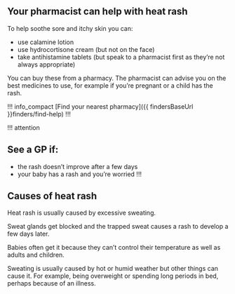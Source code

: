 ## Your pharmacist can help with heat rash

To help soothe sore and itchy skin you can:

- use calamine lotion
- use hydrocortisone cream (but not on the face)
- take antihistamine tablets (but speak to a pharmacist first as they’re not
  always appropriate)

You can buy these from a pharmacy. The pharmacist can advise you on the best
medicines to use, for example if you’re pregnant or a child has the rash.

!!! info_compact
  [Find your nearest pharmacy]({{ findersBaseUrl }}finders/find-help)
!!!

!!! attention
## See a GP if:

- the rash doesn’t improve after a few days
- your baby has a rash and you’re worried
!!!

## Causes of heat rash

Heat rash is usually caused by excessive sweating.

Sweat glands get blocked and the trapped sweat causes a rash to develop a few
days later.

Babies often get it because they can’t control their temperature as well as
adults and children.

Sweating is usually caused by hot or humid weather but other things can cause
it. For example, being overweight or spending long periods in bed, perhaps
because of an illness.
